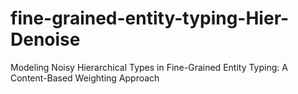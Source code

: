# fine-grained-entity-typing-Hier-Denoise
Modeling Noisy Hierarchical Types in Fine-Grained Entity Typing: A Content-Based Weighting Approach
